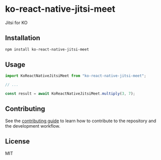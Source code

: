 # ko-react-native-jitsi-meet

Jitsi for KO

## Installation

```sh
npm install ko-react-native-jitsi-meet
```

## Usage

```js
import KoReactNativeJitsiMeet from "ko-react-native-jitsi-meet";

// ...

const result = await KoReactNativeJitsiMeet.multiply(3, 7);
```

## Contributing

See the [contributing guide](CONTRIBUTING.md) to learn how to contribute to the repository and the development workflow.

## License

MIT
